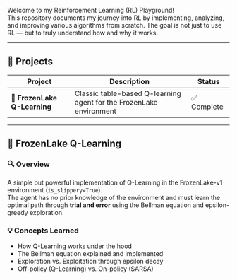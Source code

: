 Welcome to my Reinforcement Learning (RL) Playground!  
This repository documents my journey into RL by implementing, analyzing, and improving various algorithms from scratch. The goal is not just to use RL — but to truly understand how and why it works.

---

## 📁 Projects

| Project                       | Description                                                                       | Status     |
|-------------------------------|-----------------------------------------------------------------------------------|------------|
| 🧊 **FrozenLake Q-Learning**  | Classic table-based Q-learning agent for the FrozenLake environment              | ✅ Complete |


---

## 🧊 FrozenLake Q-Learning

### 🔍 Overview

A simple but powerful implementation of Q-Learning in the FrozenLake-v1 environment (`is_slippery=True`).  
The agent has no prior knowledge of the environment and must learn the optimal path through **trial and error** using the Bellman equation and epsilon-greedy exploration.

### 💡 Concepts Learned

- How Q-Learning works under the hood
- The Bellman equation explained and implemented
- Exploration vs. Exploitation through epsilon decay
- Off-policy (Q-Learning) vs. On-policy (SARSA)